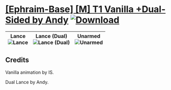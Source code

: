 # [\[Ephraim-Base\] \[M\] T1 Vanilla +Dual-Sided by Andy](https://git.io/JisDL) [![Download](https://img.shields.io/badge/Download--red?style=social&logo=github)](https://git.io/Jisyg)

| <b>Lance</b><br/><img alt="Lance" src="https://git.io/Jis1E"/> | <b>Lance (Dual)</b><br/><img alt="Lance (Dual)" src="https://git.io/Jis1Q"/> | <b>Unarmed</b><br/><img alt="Unarmed" src="https://git.io/Jis16"/> |
| :---: | :---: | :---: |

## Credits

Vanilla animation by IS.

Dual Lance by Andy.

